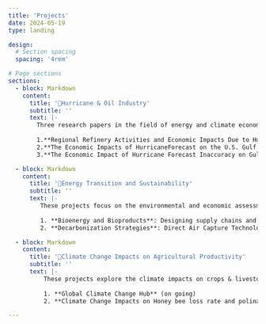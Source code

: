 ```yaml
---
title: 'Projects'
date: 2024-05-19
type: landing

design:
  # Section spacing
  spacing: '4rem'

# Page sections
sections:
  - block: Markdown
    content:
      title: '🚗Hurricane & Oil Industry'
      subtitle: ''
      text: |-
        Three research papers in the field of energy and climate economics:
    
        1.**Regional Refinery Activities and Economic Impacts Due to Hurricane’s Landfalls in the Gulf Coast Region**
        2.**The Economic Impacts of HurricaneForecast on the U.S. Gulf Coast Petroleum Refineries**
        3.**The Economic Impact of Hurricane Forecast Inaccuracy on Gulf Coast Petroleum Refineries**

  - block: Markdown
    content:
      title: '🔋Energy Transition and Sustainability'
      subtitle: ''
      text: |-
         These projects focus on the environmental and economic assessment of emerging technologies on bioenergy:
      
         1. **Bioenergy and Bioproducts**: Designing supply chains and modeling the market response of low-carbon bioproducts entry.
         2. **Decarbonization Strategies**: Direct Air Capture Technologies (DAC) and Bioenergy with Carbon Capture and Storage (BECCS).

  - block: Markdown
    content:
      title: '🌱Climate Change Impacts on Agricultural Productivity'
      subtitle: ''
      text: |-
          These projects explore the climate impacts on crops & livestocks:
      
          1. **Global Climate Change Hub** (on going)
          2. **Climate Change Impacts on Honey bee loss rate and polination market**

---
```



